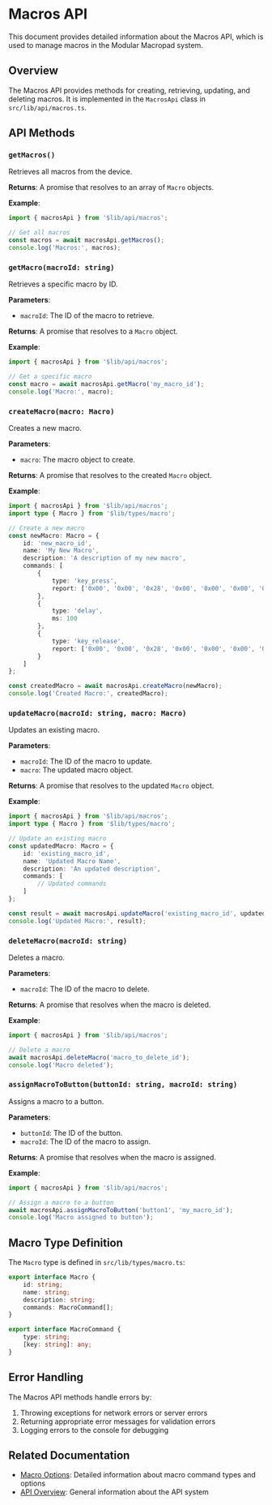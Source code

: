 # Macros API

This document provides detailed information about the Macros API, which is used to manage macros in the Modular Macropad system.

## Overview

The Macros API provides methods for creating, retrieving, updating, and deleting macros. It is implemented in the `MacrosApi` class in `src/lib/api/macros.ts`.

## API Methods

### `getMacros()`

Retrieves all macros from the device.

**Returns**: A promise that resolves to an array of `Macro` objects.

**Example**:

```typescript
import { macrosApi } from '$lib/api/macros';

// Get all macros
const macros = await macrosApi.getMacros();
console.log('Macros:', macros);
```

### `getMacro(macroId: string)`

Retrieves a specific macro by ID.

**Parameters**:

- `macroId`: The ID of the macro to retrieve.

**Returns**: A promise that resolves to a `Macro` object.

**Example**:

```typescript
import { macrosApi } from '$lib/api/macros';

// Get a specific macro
const macro = await macrosApi.getMacro('my_macro_id');
console.log('Macro:', macro);
```

### `createMacro(macro: Macro)`

Creates a new macro.

**Parameters**:

- `macro`: The macro object to create.

**Returns**: A promise that resolves to the created `Macro` object.

**Example**:

```typescript
import { macrosApi } from '$lib/api/macros';
import type { Macro } from '$lib/types/macro';

// Create a new macro
const newMacro: Macro = {
	id: 'new_macro_id',
	name: 'My New Macro',
	description: 'A description of my new macro',
	commands: [
		{
			type: 'key_press',
			report: ['0x00', '0x00', '0x28', '0x00', '0x00', '0x00', '0x00', '0x00']
		},
		{
			type: 'delay',
			ms: 100
		},
		{
			type: 'key_release',
			report: ['0x00', '0x00', '0x28', '0x00', '0x00', '0x00', '0x00', '0x00']
		}
	]
};

const createdMacro = await macrosApi.createMacro(newMacro);
console.log('Created Macro:', createdMacro);
```

### `updateMacro(macroId: string, macro: Macro)`

Updates an existing macro.

**Parameters**:

- `macroId`: The ID of the macro to update.
- `macro`: The updated macro object.

**Returns**: A promise that resolves to the updated `Macro` object.

**Example**:

```typescript
import { macrosApi } from '$lib/api/macros';
import type { Macro } from '$lib/types/macro';

// Update an existing macro
const updatedMacro: Macro = {
	id: 'existing_macro_id',
	name: 'Updated Macro Name',
	description: 'An updated description',
	commands: [
		// Updated commands
	]
};

const result = await macrosApi.updateMacro('existing_macro_id', updatedMacro);
console.log('Updated Macro:', result);
```

### `deleteMacro(macroId: string)`

Deletes a macro.

**Parameters**:

- `macroId`: The ID of the macro to delete.

**Returns**: A promise that resolves when the macro is deleted.

**Example**:

```typescript
import { macrosApi } from '$lib/api/macros';

// Delete a macro
await macrosApi.deleteMacro('macro_to_delete_id');
console.log('Macro deleted');
```

### `assignMacroToButton(buttonId: string, macroId: string)`

Assigns a macro to a button.

**Parameters**:

- `buttonId`: The ID of the button.
- `macroId`: The ID of the macro to assign.

**Returns**: A promise that resolves when the macro is assigned.

**Example**:

```typescript
import { macrosApi } from '$lib/api/macros';

// Assign a macro to a button
await macrosApi.assignMacroToButton('button1', 'my_macro_id');
console.log('Macro assigned to button');
```

## Macro Type Definition

The `Macro` type is defined in `src/lib/types/macro.ts`:

```typescript
export interface Macro {
	id: string;
	name: string;
	description: string;
	commands: MacroCommand[];
}

export interface MacroCommand {
	type: string;
	[key: string]: any;
}
```

## Error Handling

The Macros API methods handle errors by:

1. Throwing exceptions for network errors or server errors
2. Returning appropriate error messages for validation errors
3. Logging errors to the console for debugging

## Related Documentation

- [Macro Options](../reference/macro_options.md): Detailed information about macro command types and options
- [API Overview](overview.md): General information about the API system
